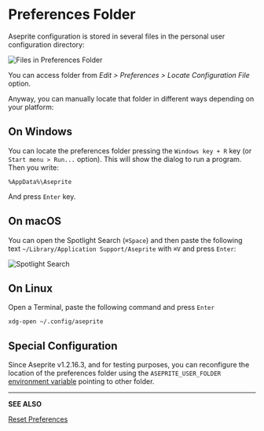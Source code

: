 # Preferences Folder

Aseprite configuration is stored in several files in the personal user
configuration directory:

![Files in Preferences Folder](preferences/preffiles.png)

You can access folder from *Edit > Preferences > Locate Configuration
File* option.

Anyway, you can manually locate that folder in different ways
depending on your platform:

## On Windows

You can locate the preferences folder pressing the `Windows key + R`
key (or `Start menu > Run...` option). This will show the dialog to
run a program. Then you write:

    %AppData%\Aseprite

And press `Enter` key.

## On macOS

You can open the Spotlight Search (`⌘Space`) and then paste the following text
`~/Library/Application Support/Aseprite` with `⌘V` and press `Enter`:

   ![Spotlight Search](preferences/spotlight.png)

## On Linux

Open a Terminal, paste the following command and press `Enter`

    xdg-open ~/.config/aseprite

## Special Configuration

Since Aseprite v1.2.16.3, and for testing purposes, you can
reconfigure the location of the preferences folder using the
`ASEPRITE_USER_FOLDER` [environment variable](https://en.wikipedia.org/wiki/Environment_variable)
pointing to other folder.

---

**SEE ALSO**

[Reset Preferences](reset-preferences.md)
